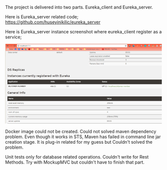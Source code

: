 The project is delivered into two parts.
Eureka_client and Eureka_server.

Here is Eureka_server related code;
https://github.com/huseyinjkilic/eureka_server

Here is Eureka_server instance screenshot where eureka_client register as a service;

![alt text](https://github.com/huseyinjkilic/eureka_server/blob/master/instances_screenshot.png)

Docker image could not be created. Could not solved maven dependency problem.
Even though it works in STS, Maven has failed in command line jar creation stage.
It is plug-in related for my guess but Couldn't solved the problem.

Unit tests only for database related operations. Couldn't write for Rest Methods.
Try with MockupMVC but couldn't have to finish that part.
